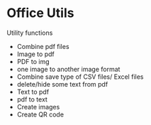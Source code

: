 # Office Utils

Utility functions

* Combine pdf files
* Image to pdf
* PDF to img
* one image to another image format
* Combine save type of CSV files/ Excel files
* delete/hide some text from pdf
* Text to pdf
* pdf to text
* Create images
* Create QR code
